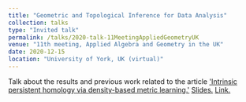 ```yaml
---
title: "Geometric and Topological Inference for Data Analysis"
collection: talks
type: "Invited talk"
permalink: /talks/2020-talk-11MeetingAppliedGeometryUK
venue: "11th meeting, Applied Algebra and Geometry in the UK"
date: 2020-12-15
location: "University of York, UK (virtual)"
---
```

  
Talk about the results and previous work related to the article ['Intrinsic persistent homology via density-based metric learning.'](https://arxiv.org/abs/2012.07621)
[Slides.](http://ximenafernandez.github.io/files/Geometric_and_Topological_Inference_for_Data_Analysis.pdf )
[Link.](https://sites.google.com/view/appliedalgebraandgeometry/home/11th-meeting-york-online?authuser=0)
